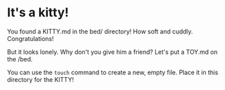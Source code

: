 # It's a kitty!

You found a KITTY.md in the bed/ directory! How soft and cuddly. Congratulations!

But it looks lonely. Why don't you give him a friend? Let's put a TOY.md on the /bed. 

You can use the ``touch`` command to create a new, empty file. Place it in this directory for the KITTY!
